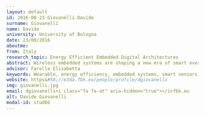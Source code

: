 ```yaml
---
layout: default 
id: 2016-08-23-Giovanelli-Davide
surname: Giovanelli
name: Davide
university: University of Bologna
date: 23/08/2016
aboutme: 
from: Italy
research_topic: Energy Efficient Embedded Digital Architectures
abstract: Wireless embedded systems are shaping a new era of smart everything everywhere. New devices are entering in our daily lives contributing to novel scenarios where their co-existence opens opportunities for users' quality of life. Still old and novel challenges lies ahead. Wearables for Health and professional sport encounters the trade-off between energy efficiency, form factor at one side and the QoS and the human factors at the other. Moreover, their massive distribution pose challenges on their scalability, co-existence and cooperation. In this research, these challenges will be considered under the energy efficiency umbrella.
advisor: Farella Elisabetta
keywords: Wearable, energy efficiency, embedded systems, smart sensors, sport and rehabilitation, wireless protocols
website: https&#58;//e3da.fbk.eu/people/profile/dgiovanelli
img: giovanelli.jpg
email: dgiovanelli<i class="fa fa-at" aria-hidden="true"></i>fbk.eu
alt: Davide Giovanelli
modal-id: stud66
---
```

